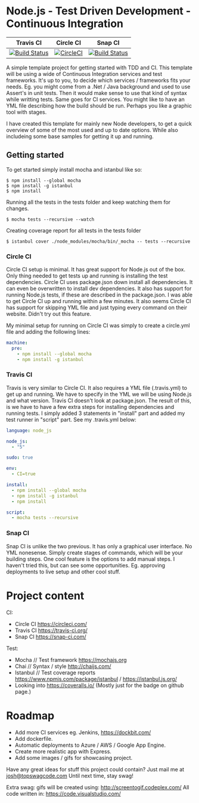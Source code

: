 # Node.js - Test Driven Development - Continuous Integration

Travis CI | Circle CI | Snap CI
--- | --- | ---|
[![Build Status](https://travis-ci.org/kiksen1987/Node-TDD-CI.svg?branch=master)](https://travis-ci.org/kiksen1987/Node-TDD-CI) | [![CircleCI](https://circleci.com/gh/kiksen1987/Node-TDD-CI.svg?style=svg)](https://circleci.com/gh/kiksen1987/Node-TDD-CI) | [![Build Status](https://snap-ci.com/kiksen1987/Node-TDD-CI/branch/master/build_image)](https://snap-ci.com/kiksen1987/Node-TDD-CI/branch/master)

A simple template project for getting started with TDD and CI.
This  template will be using a wide of Continuous Integration services and test frameworks. It's up to you, to decide which services / frameworks fits your needs. Eg. you might come from a .Net / Java background and used to use Assert's in unit tests. Then it would make sense to use that kind of syntax while writting tests. Same goes for CI services. You might like to have an YML file describing how the build should be run. Perhaps you like a graphic tool with stages.

I have created this template for mainly new Node developers, to get a quick overview of some of the most used and up to date options. While also includeing some base samples for getting it up and running. 

## Getting started

To get started simply install mocha and istanbul like so:

~~~
$ npm install --global mocha
$ npm install -g istanbul
$ npm install
~~~

Running all the tests in the tests folder and keep watching them for changes.
~~~ 
$ mocha tests --recursive --watch
~~~

Creating coverage report for all tests in the tests folder
~~~
$ istanbul cover ./node_modules/mocha/bin/_mocha -- tests --recursive
~~~

### Circle CI

Circle CI setup is minimal. It has great support for Node.js out of the box. Only thing needed to get tests up and running is installing the test dependencies. Circle CI uses package.json down install all dependencies. It can even be overwritten to install dev dependencies. It also has support for running Node.js tests, if these are described in the package.json. I was able to get Circle CI up and running within a few minutes. It also seems Circle CI has support for skipping YML file and just typing every command on their website. Didn't try out this feature.

My minimal setup for running on Circle CI was simply to create a circle.yml file and adding the following lines: 

~~~yml
machine:
  pre:
    - npm install --global mocha
    - npm install -g istanbul
~~~

### Travis CI

Travis is very similar to Circle CI. It also requires a YML file (.travis.yml) to get up and running. We have to specify in the YML we will be using Node.js and what version. Travis CI doesn't look at package.json. The result of this, is we have to have a few extra steps for installing dependencies and running tests. I simply added 3 statements in "install" part and added my test runner in "script" part. See my .travis.yml below: 

~~~yml
language: node_js

node_js:
  - "5"

sudo: true

env:
  - CI=true

install:
  - npm install --global mocha
  - npm install -g istanbul
  - npm install

script:
  - mocha tests --recursive
~~~

### Snap CI

Snap CI is unlike the two previous. It has only a graphical user interface. No YML nonesense. Simply create stages of commands, which will be your building steps. One cool feature is the options to add manual steps. I haven't tried this, but can see some opportunities. Eg. approving deployments to live setup and other cool stuff. 

# Project content

CI:
* Circle CI https://circleci.com/
* Travis CI https://travis-ci.org/ 
* Snap CI https://snap-ci.com/

Test:
* Mocha // Test framework https://mochajs.org
* Chai // Syntax / style http://chaijs.com/
* Istanbul // Test coverage reports https://www.npmjs.com/package/istanbul / https://istanbul.js.org/
* Looking into https://coveralls.io/ (Mostly just for the badge on github page.)


# Roadmap
* Add more CI services eg. Jenkins, https://dockbit.com/
* Add dockerfile.
* Automatic deployments to Azure / AWS / Google App Engine.
* Create more realistic app with Express.
* Add some images / gifs for showcasing project.

Have any great ideas for stuff this project could contain?
Just mail me at josh@topswagcode.com
Until next time, stay swag!

Extra swag:
gifs will be created using: http://screentogif.codeplex.com/
All code written in: https://code.visualstudio.com/ 